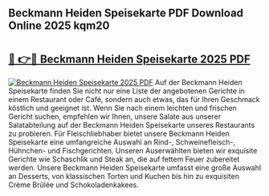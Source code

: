 ## Beckmann Heiden Speisekarte PDF Download Online 2025 kqm20

# <h2><a href="http://gc6in5m.nevu.top/?p=Beckmann+Heiden+Speisekarte">🔗 👉🔴 Beckmann Heiden Speisekarte 2025 PDF</a></h2>

[![Beckmann Heiden Speisekarte 2025 PDF](https://i.imgur.com/dBaPXMq.png)](http://gc6in5m.nevu.top/?p=Beckmann+Heiden+Speisekarte)
Auf der Beckmann Heiden Speisekarte finden Sie nicht nur eine Liste der angebotenen Gerichte in einem Restaurant oder Café, sondern auch etwas, das für Ihren Geschmack köstlich und geeignet ist. Wenn Sie nach einem leichten und frischen Gericht suchen, empfehlen wir Ihnen, unsere Salate aus unserer Salatabteilung auf der Beckmann Heiden Speisekarte unseres Restaurants zu probieren. Für Fleischliebhaber bietet unsere Beckmann Heiden Speisekarte eine umfangreiche Auswahl an Rind-, Schweinefleisch-, Hühnchen- und Fischgerichten. Unseren Auserwählten bieten wir exquisite Gerichte wie Schaschlik und Steak an, die auf fettem Feuer zubereitet werden. Unsere Beckmann Heiden Speisekarte umfasst eine große Auswahl an Desserts, von klassischen Torten und Kuchen bis hin zu exquisiten Crème Brûlée und Schokoladenkakees.
